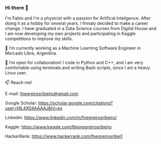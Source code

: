 ### Hi there 👋

I'm Fabio and I'm a physicist with a passion for Artifical Inteligence. After doing it as a hobby for several years, I finnaly decided to make a career change. I have graduated in a Data Science courses from Digital House and I am now developing my own projects and participating in Kaggle competitions to improve my skills.

🔭 I’m currently working as a Machine Learning Software Engineer in Mercado Libre, Argentina. 

👯 I’m open for collaboration! I code in Python and C++, and I am very comfortable using terminals and writing Bash scripts, since I am a heavy Linux user.

📫 Reach me!

  E-mail:         fnegreirosribeiro@gmail.com
  
  Google Scholar: https://scholar.google.com/citations?user=f4L4X04AAAAJ&hl=es
  
  Linkedin:       https://www.linkedin.com/in/fnegreirosribeiro/
  
  Kaggle:         https://www.kaggle.com/fbionegreirosribeiro
  
  HackerRank:     https://www.hackerrank.com/fnegreirosribei1
